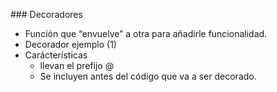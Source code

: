 ### Decoradores

* Función que “envuelve” a otra para añadirle funcionalidad.
* Decorador ejemplo (1)
* Carácterísticas
    * llevan el prefijo @
    * Se incluyen antes del código que va a ser decorado.